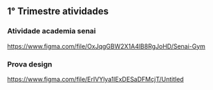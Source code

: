 ## 1° Trimestre atividades

### Atividade academia senai 
https://www.figma.com/file/OxJqgGBW2X1A4lB8RgJoHD/Senai-Gym

### Prova design 
https://www.figma.com/file/ErIVYlya1lExDESaDFMcjT/Untitled
